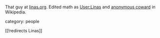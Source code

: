 That guy at [linas.org](https://linas.org). Edited math as [User:Linas](https://en.wikipedia.org/wiki/User:Linas) and [anonymous coward](https://en.wikipedia.org/wiki/User_talk:67.198.37.16) in Wikipedia. 

category: people

[[!redirects Linas]]
